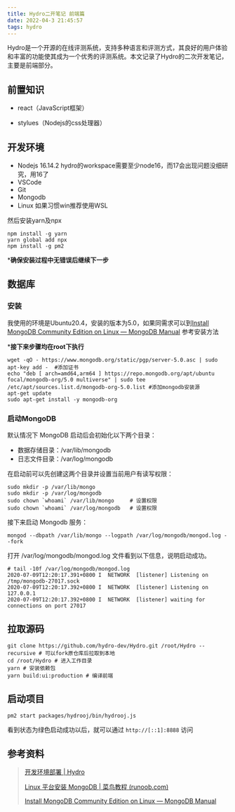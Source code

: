 ```yaml
---
title: Hydro二开笔记 前端篇
date: 2022-04-3 21:45:57
tags: hydro
---
```


Hydro是一个开源的在线评测系统，支持多种语言和评测方式，其良好的用户体验和丰富的功能使其成为一个优秀的评测系统。本文记录了Hydro的二次开发笔记，主要是前端部分。

<!-- more -->

## 前置知识

* react（JavaScript框架）

* stylues（Nodejs的css处理器）

## 开发环境

* Nodejs 16.14.2 hydro的workspace需要至少node16，而17会出现问题没细研究，用16了
* VSCode
* Git
* Mongodb
* Linux 如果习惯win推荐使用WSL

然后安装yarn及npx

```shell
npm install -g yarn
yarn global add npx
npm install -g pm2
```

***确保安装过程中无错误后继续下一步**

## 数据库

### 安装

我使用的环境是Ubuntu20.4，安装的版本为5.0，如果同需求可以到[Install MongoDB Community Edition on Linux — MongoDB Manual](https://www.mongodb.com/docs/manual/administration/install-on-linux/) 参考安装方法

***接下来步骤均在root下执行**

```shell
wget -qO - https://www.mongodb.org/static/pgp/server-5.0.asc | sudo apt-key add -  #添加证书
echo "deb [ arch=amd64,arm64 ] https://repo.mongodb.org/apt/ubuntu focal/mongodb-org/5.0 multiverse" | sudo tee /etc/apt/sources.list.d/mongodb-org-5.0.list #添加mongodb安装源
apt-get update
sudo apt-get install -y mongodb-org
```

### 启动MongoDB

默认情况下 MongoDB 启动后会初始化以下两个目录：

* 数据存储目录：/var/lib/mongodb
* 日志文件目录：/var/log/mongodb

在启动前可以先创建这两个目录并设置当前用户有读写权限：

```shell
sudo mkdir -p /var/lib/mongo
sudo mkdir -p /var/log/mongodb
sudo chown `whoami` /var/lib/mongo     # 设置权限
sudo chown `whoami` /var/log/mongodb   # 设置权限
```

接下来启动 Mongodb 服务：

```shell
mongod --dbpath /var/lib/mongo --logpath /var/log/mongodb/mongod.log --fork
```

打开 /var/log/mongodb/mongod.log 文件看到以下信息，说明启动成功。

```shell
# tail -10f /var/log/mongodb/mongod.log
2020-07-09T12:20:17.391+0800 I  NETWORK  [listener] Listening on /tmp/mongodb-27017.sock
2020-07-09T12:20:17.392+0800 I  NETWORK  [listener] Listening on 127.0.0.1
2020-07-09T12:20:17.392+0800 I  NETWORK  [listener] waiting for connections on port 27017
```

## 拉取源码

```shell
git clone https://github.com/hydro-dev/Hydro.git /root/Hydro --recursive # 可以fork原仓库后拉取到本地
cd /root/Hydro # 进入工作目录
yarn # 安装依赖包
yarn build:ui:production # 编译前端
```

## 启动项目

```shell
pm2 start packages/hydrooj/bin/hydrooj.js
```

看到状态为绿色启动成功以后，就可以通过 `http://[::1]:8888` 访问

## 参考资料

> [开发环境部署 | Hydro](https://hydro.js.org/dev/)
>
> [Linux 平台安装 MongoDB | 菜鸟教程 (runoob.com)](https://www.runoob.com/mongodb/mongodb-linux-install.html)
>
> [Install MongoDB Community Edition on Linux — MongoDB Manual](https://www.mongodb.com/docs/manual/administration/install-on-linux/)
